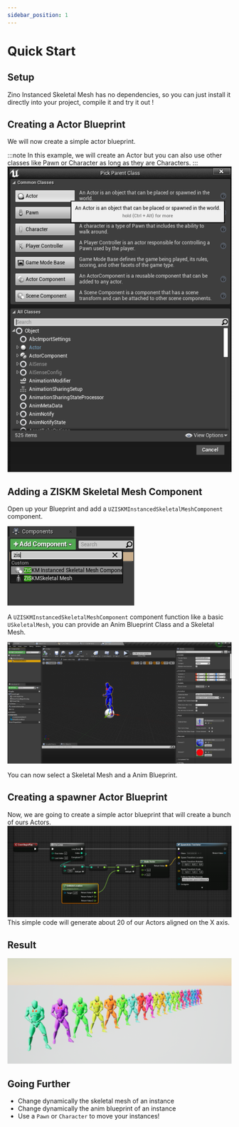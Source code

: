 ```yaml
---
sidebar_position: 1
---
```

# Quick Start

## Setup
Zino Instanced Skeletal Mesh has no dependencies, so you can just install it directly into your project, compile it and try it out !

## Creating a Actor Blueprint
We will now create a simple actor blueprint.

:::note
In this example, we will create an Actor but you can also use other classes like Pawn or Character as long as they are Characters.
:::
![Blueprint Class Selection](/img/docs/getting-started/2-create-bp.png)

## Adding a ZISKM Skeletal Mesh Component
Open up your Blueprint and add a `UZISKMInstancedSkeletalMeshComponent` component.

![Add Component](/img/docs/getting-started/3-add-comp.png)

A `UZISKMInstancedSkeletalMeshComponent` component function like a basic `USkeletalMesh`, you can provide an Anim Blueprint Class and a Skeletal Mesh.

![Blueprint Overview](/img/docs/getting-started/3-bp.png)

You can now select a Skeletal Mesh and a Anim Blueprint.

## Creating a spawner Actor Blueprint
Now, we are going to create a simple actor blueprint that will create a bunch of ours Actors.
![Generator Blueprint Code](/img/docs/getting-started/4-gen.png)
This simple code will generate about 20 of our Actors aligned on the X axis. 

## Result
![Result](/img/docs/getting-started/5-result.png)

## Going Further
- Change dynamically the skeletal mesh of an instance
- Change dynamically the anim blueprint of an instance
- Use a `Pawn` or `Character` to move your instances!
